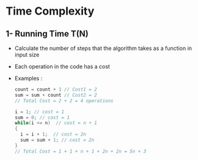 # Time Complexity

## 1- Running Time T(N)
- Calculate the number of steps that the algorithm takes as a function in input size 
- Each operation in the code has a cost 
- Examples :

  ```cpp
  count = count + 1 // Cost1 = 2 
  sum = sum + count // Cost2 = 2
  // Total Cost = 2 + 2 = 4 operations
  ```
  ```cpp
  i = 1; // cost = 1
  sum = 0; // cost = 1
  while(i <= n)  // cost = n + 1 
  {
    i = i + 1;  // cost = 2n 
    sum = sum + 1; // cost = 2n 
  }
  // Total Cost = 1 + 1 + n + 1 + 2n + 2n = 5n + 3 
  ```
